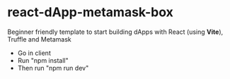 # react-dApp-metamask-box

Beginner friendly template to start building dApps with React (using **Vite**), Truffle and Metamask

- Go in client
- Run "npm install"
- Then run "npm run dev"
